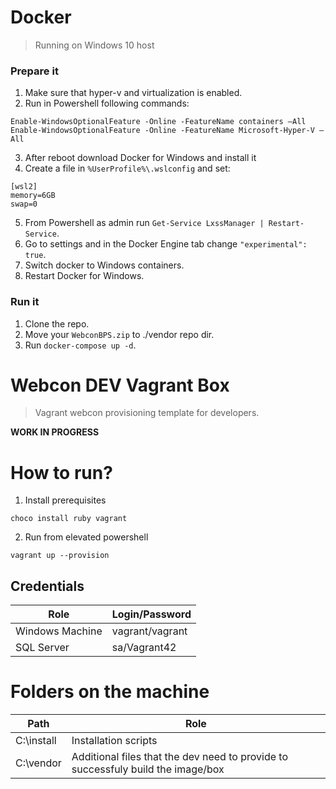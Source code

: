 # Docker
> Running on Windows 10 host

### Prepare it
1. Make sure that hyper-v and virtualization is enabled.
2. Run in Powershell following commands:
```
Enable-WindowsOptionalFeature -Online -FeatureName containers –All
Enable-WindowsOptionalFeature -Online -FeatureName Microsoft-Hyper-V –All
```
3. After reboot download Docker for Windows and install it
4. Create a file in `%UserProfile%\.wslconfig` and set:
```
[wsl2]
memory=6GB
swap=0
```
5. From Powershell as admin run `Get-Service LxssManager | Restart-Service`.
6. Go to settings and in the Docker Engine tab change `"experimental": true`.
7. Switch docker to Windows containers.
8. Restart Docker for Windows.

### Run it
1. Clone the repo.
2. Move your `WebconBPS.zip` to ./vendor repo dir.
3. Run `docker-compose up -d`.

# Webcon DEV Vagrant Box
> Vagrant webcon provisioning template for developers.

**WORK IN PROGRESS**

# How to run?

1. Install prerequisites
```
choco install ruby vagrant
``` 
2. Run from elevated powershell
```
vagrant up --provision
```


## Credentials

| Role            	| Login/Password  	|
|-----------------	|-----------------	|
| Windows Machine 	| vagrant/vagrant 	|
| SQL Server      	| sa/Vagrant42    	|



# Folders on the machine


| Path            	| Role  	|
|-----------------	|-----------------	|
| C:\install     	| Installation scripts 	|
| C:\vendor      	| Additional files that the dev need to provide to successfuly build the image/box    	|
